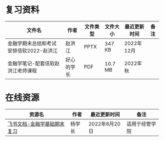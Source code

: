 # 复习资料

文件名|作者|文件类型|文件大小|最近更新时间|备注
---|---|---|---|---|---
金融学期末总结和考试安排信软2022-赵洪江|赵洪江|PPTX|347 KB|2022年12月|
金融学笔记-配套信软赵洪江老师课程|好心的学长|PDF|10.7 MB |2022年秋|

# 在线资源

资源名|作者|最近更新时间|备注
---|---|---|---
[飞书文档-金融学基础期末复习](https://uestc.feishu.cn/docx/doxcnhuQ2k42ZjoiJXbNcyqK5rg)|杨学长|2022年6月20日|适用于经管学院
